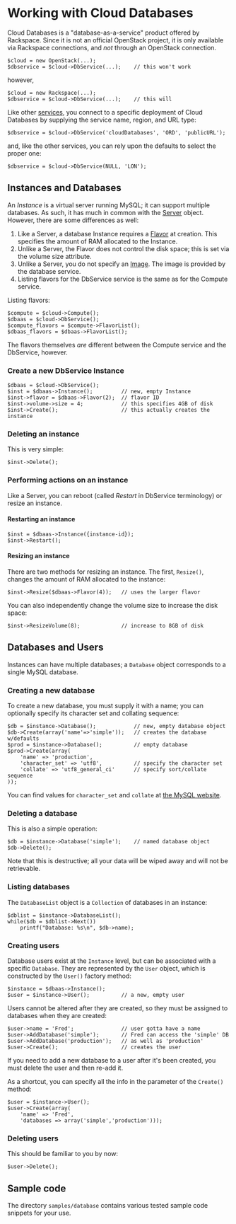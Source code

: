 Working with Cloud Databases
============================

Cloud Databases is a "database-as-a-service" product offered by Rackspace. Since it is
not an official OpenStack project, it is only available via Rackspace connections,
and *not* through an OpenStack connection.

	$cloud = new OpenStack(...);
	$dbservice = $cloud->DbService(...);	// this won't work

however,

	$cloud = new Rackspace(...);
	$dbservice = $cloud->DbService(...);	// this will

Like other [services](services.md), you connect to a specific deployment of Cloud 
Databases by supplying the service name, region, and URL type:

	$dbservice = $cloud->DbService('cloudDatabases', 'ORD', 'publicURL');

and, like the other services, you can rely upon the defaults to select the proper one:

	$dbservice = $cloud->DbService(NULL, 'LON');

## Instances and Databases

An *Instance* is a virtual server running MySQL; it can support multiple databases. 
As such, it has much in common with the [Server](servers.md) object. However, there 
are some differences as well:

1. Like a Server, a database Instance requires a [Flavor](flavors.md) at creation. This specifies the amount of RAM allocated to the Instance.
1. Unlike a Server, the Flavor does not control the disk space; this is set via the volume size attribute.
1. Unlike a Server, you do not specify an [Image](images.md). The image is provided by the database service.
1. Listing flavors for the DbService service is the same as for the Compute service.

Listing flavors:

	$compute = $cloud->Compute();
	$dbaas = $cloud->DbService();
	$compute_flavors = $compute->FlavorList();
	$dbaas_flavors = $dbaas->FlavorList();

The flavors themselves *are* different between the Compute service and the DbService, 
however.

### Create a new DbService Instance

	$dbaas = $cloud->DbService();
	$inst = $dbaas->Instance();			// new, empty Instance
	$inst->flavor = $dbaas->Flavor(2);	// flavor ID
	$inst->volume->size = 4;			// this specifies 4GB of disk
	$inst->Create();					// this actually creates the instance

### Deleting an instance

This is very simple:

	$inst->Delete();

### Performing actions on an instance

Like a Server, you can reboot (called *Restart* in DbService terminology) or resize
an instance.

#### Restarting an instance

	$inst = $dbaas->Instance({instance-id});
	$inst->Restart();

#### Resizing an instance

There are two methods for resizing an instance. The first, `Resize()`, changes the amount
of RAM allocated to the instance:

	$inst->Resize($dbaas->Flavor(4));	// uses the larger flavor

You can also independently change the volume size to increase the disk space:

	$inst->ResizeVolume(8);				// increase to 8GB of disk

## Databases and Users

Instances can have multiple databases; a `Database` object corresponds to a single
MySQL database. 

### Creating a new database

To create a new database, you must supply it with a name; you can optionally 
specify its character set and collating sequence:

	$db = $instance->Database();			// new, empty database object
	$db->Create(array('name'=>'simple'));	// creates the database w/defaults
	$prod = $instance->Database();			// empty database
	$prod->Create(array(
		'name' => 'production',
		'character_set' => 'utf8',			// specify the character set
		'collate' => 'utf8_general_ci'		// specify sort/collate sequence
	));

You can find values for `character_set` and `collate` at
[the MySQL website](http://dev.mysql.com/doc/refman/5.0/en/charset-mysql.html).

### Deleting a database

This is also a simple operation:

	$db = $instance->Database('simple');	// named database object
	$db->Delete();

Note that this is destructive; all your data will be wiped away and will not be
retrievable.

### Listing databases

The `DatabaseList` object is a `Collection` of databases in an instance:

	$dblist = $instance->DatabaseList();
	while($db = $dblist->Next())
		printf("Database: %s\n", $db->name);

### Creating users

Database users exist at the `Instance` level, but can be associated with a specific
`Database`. They are represented by the `User` object, which is constructed by
the `User()` factory method:

	$instance = $dbaas->Instance();
	$user = $instance->User();			// a new, empty user

Users cannot be altered after they are created, so they must be assigned to 
databases when they are created:

	$user->name = 'Fred';				// user gotta have a name
	$user->AddDatabase('simple');		// Fred can access the 'simple' DB
	$user->AddDatabase('production');	// as well as 'production'
	$user->Create();					// creates the user

If you need to add a new database to a user after it's been created, you must 
delete the user and then re-add it.

As a shortcut, you can specify all the info in the parameter of the `Create()` method:

	$user = $instance->User();
	$user->Create(array(
		'name' => 'Fred',
		'databases => array('simple','production')));

### Deleting users

This should be familiar to you by now:

	$user->Delete();

## Sample code

The directory `samples/database` contains various tested sample code snippets for your
use.
